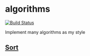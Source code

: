 # algorithms

[![Build Status](https://travis-ci.org/seunghun-kim/algorithms.svg?branch=develop)](https://travis-ci.org/seunghun-kim/algorithms)

Implement many algorithms as my style


## [Sort](src/main/sort/README.md)


